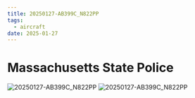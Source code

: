 ```yaml
---
title: 20250127-AB399C_N822PP
tags:
  - aircraft
date: 2025-01-27
---
```


# Massachusetts State Police

![20250127-AB399C_N822PP](/aircraft/20250127-AB399C_N822PP_0.jpg)
![20250127-AB399C_N822PP](/aircraft/20250127-AB399C_N822PP_1.jpg)